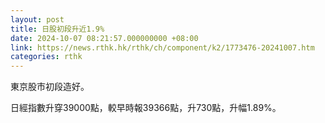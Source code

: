 ```yaml
---
layout: post
title: 日股初段升近1.9%
date: 2024-10-07 08:21:57.000000000 +08:00
link: https://news.rthk.hk/rthk/ch/component/k2/1773476-20241007.htm
categories: rthk
---
```


東京股市初段造好。

日經指數升穿39000點，較早時報39366點，升730點，升幅1.89%。
